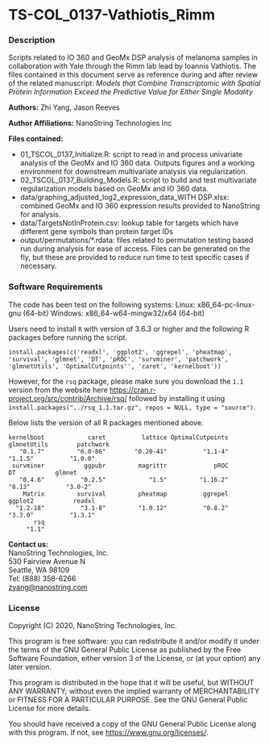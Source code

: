 # TS-COL\_0137-Vathiotis\_Rimm

### Description

Scripts related to IO 360 and GeoMx DSP analysis of melanoma samples in collaboration with Yale through the Rimm lab lead by Ioannis Vathiotis. The files contained in this document serve as reference during and after review of the related manuscript: *Models that Combine Transcriptomic with Spatial Protein Information Exceed the Predictive Value for Either Single Modality*

**Authors:** Zhi Yang, Jason Reeves

**Author Affiliations:** NanoString Technologies Inc

**Files contained:**

- 01\_TSCOL\_0137\_Initialize.R: script to read in and process univariate analysis of the GeoMx and IO 360 data. Outputs figures and a working environment for downstream multivariate analysis via regularization.
- 02\_TSCOL\_0137\_Building\_Models.R: script to build and test multivariate regularization models based on GeoMx and IO 360 data.
- data\/graphing\_adjusted\_log2\_expression\_data\_WITH DSP.xlsx: combined GeoMx and IO 360 expression results provided to NanoString for analysis.
- data\/TargetsNotInProtein.csv: lookup table for targets which have different gene symbols than protein target IDs
- output\/permutations/\*.rdata: files related to permutation testing based run during analysis for ease of access. Files can be generated on the fly, but these are provided to reduce run time to test specific cases if necessary.

### Software Requirements
The code has been test on the following systems:
Linux: x86_64-pc-linux-gnu (64-bit)
Windows: x86_64-w64-mingw32/x64 (64-bit)

Users need to install `R` with version of 3.6.3 or higher and the following R packages before running the script.   

```
install.packages(c('readxl', 'ggplot2', 'ggrepel', 'pheatmap', 'survival', 'glmnet', 'DT', 'pROC', 'survminer', 'patchwork', 'glmnetUtils', 'OptimalCutpoints'', 'caret', 'kernelboot'))
```

However, for the `rsq` package, please make sure you download the `1.1` version from the website here https://cran.r-project.org/src/contrib/Archive/rsq/ followed by installing it using `install.packages("../rsq_1.1.tar.gz", repos = NULL, type = "source")`. 

Below lists the version of all R packages mentioned above.   
```
kernelboot            caret          lattice OptimalCutpoints      glmnetUtils        patchwork 
   "0.1.7"         "6.0-86"        "0.20-41"          "1.1-4"          "1.1.5"          "1.0.0" 
 survminer           ggpubr         magrittr             pROC               DT           glmnet 
   "0.4.6"          "0.2.5"            "1.5"         "1.16.2"           "0.13"          "3.0-2" 
    Matrix         survival         pheatmap          ggrepel          ggplot2           readxl 
  "1.2-18"          "3.1-8"         "1.0.12"          "0.8.2"          "3.3.0"          "1.3.1" 
       rsq 
     "1.1" 
```
 

**Contact us:**\
NanoString Technologies, Inc.\
530 Fairview Avenue N\
Seattle, WA 98109\
Tel: (888) 358-6266\
zyang@nanostring.com

### License
Copyright (C) 2020, NanoString Technologies, Inc.

This program is free software: you can redistribute it and/or modify it under the terms of the GNU General Public License as published by the Free Software Foundation, either version 3 of the License, or (at your option) any later version.

This program is distributed in the hope that it will be useful, but WITHOUT ANY WARRANTY; without even the implied warranty of MERCHANTABILITY or FITNESS FOR A PARTICULAR PURPOSE.  See the GNU General Public License for more details.

You should have received a copy of the GNU General Public License along with this program.  If not, see https://www.gnu.org/licenses/.
